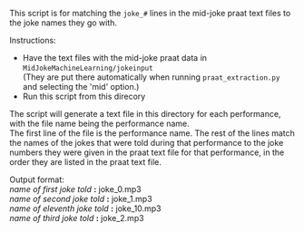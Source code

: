 This script is for matching the `joke_#` lines in the mid-joke praat text files to the joke names they go with.

Instructions:
* Have the text files with the mid-joke praat data in `MidJokeMachineLearning/jokeinput`\
(They are put there automatically when running `praat_extraction.py` and selecting the 'mid' option.)
* Run this script from this direcory

The script will generate a text file in this directory for each performance, with the file name being the performance name.\
The first line of the file is the performance name. The rest of the lines match the names of the jokes that were told during that performance to the joke numbers they were given in the praat text file for that performance, in the order they are listed in the praat text file.

Output format:\
*name of first joke told* **:** joke\_0.mp3\
*name of second joke told* **:** joke\_1.mp3\
*name of eleventh joke told* **:** joke\_10.mp3\
*name of third joke told* **:** joke\_2.mp3
